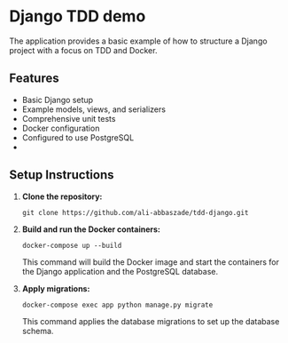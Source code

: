 # Django TDD demo

The application provides a basic example of how to structure a Django project with a focus on TDD and Docker.

## Features

*   Basic Django setup
*   Example models, views, and serializers
*   Comprehensive unit tests
*   Docker configuration
*   Configured to use PostgreSQL
*   
## Setup Instructions

1.  **Clone the repository:**

    ```
    git clone https://github.com/ali-abbaszade/tdd-django.git
    ```

2.  **Build and run the Docker containers:**

    ```
    docker-compose up --build
    ```

    This command will build the Docker image and start the containers for the Django application and the PostgreSQL database.

3.  **Apply migrations:**

    ```
    docker-compose exec app python manage.py migrate
    ```

    This command applies the database migrations to set up the database schema.

